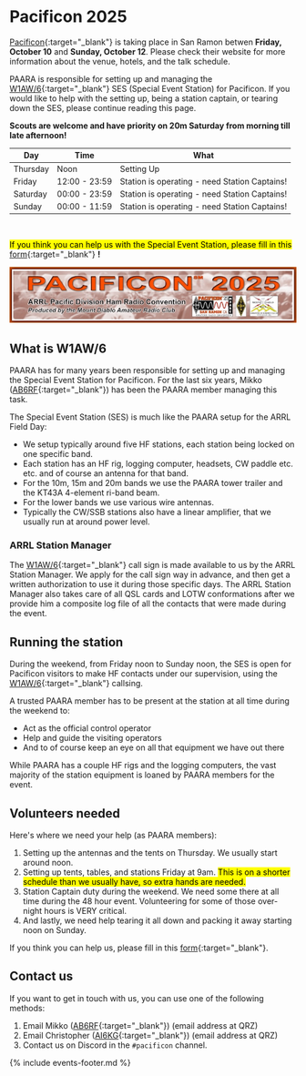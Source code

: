 # Pacificon 2025


[Pacificon](https://www.pacificon.org){:target="_blank"} is taking place in San Ramon betwen **Friday, October 10** and **Sunday, October 12**. Please check their website for more information about the venue, hotels, and the talk schedule.

PAARA is responsible for setting up and managing the [W1AW/6](https://www.qrz.com/db/W1AW/6){:target="_blank"} SES (Special Event Station) for Pacificon. If you would like to help with the setting up, being a station captain, or tearing down the SES, please continue reading this page.

**Scouts are welcome and have priority on 20m Saturday from morning till late afternoon!**

Day | Time | What
-- | -- | --
Thursday | Noon | Setting Up
Friday | 12:00 - 23:59 | Station is operating - need Station Captains!
Saturday | 00:00 - 23:59 | Station is operating - need Station Captains!
Sunday | 00:00 - 11:59 | Station is operating - need Station Captains!

<BR>

<mark>If you think you can help us with the Special Event Station, please fill in this</mark> [form](https://forms.gle/to4V6YguzCcgZi9G8){:target="_blank"} **!**

![pacificon2025-logo.jpg](/events/images/pacificon2025-logo.jpg)

## What is W1AW/6

PAARA has for many years been responsible for setting up and managing the Special Event Station for Pacificon.
For the last six years, Mikko ([AB6RF](https://www.qrz.com/db/AB6RF){:target="_blank"}) has been the PAARA member managing this task.

The Special Event Station (SES) is much like the PAARA setup for the ARRL Field Day:
* We setup typically around five HF stations, each station being locked on one specific band.
* Each station has an HF rig, logging computer, headsets, CW paddle etc. etc. and of course an antenna for that band.
* For the 10m, 15m and 20m bands we use the PAARA tower trailer and the KT43A 4-element ri-band beam.
* For the lower bands we use various wire antennas.
* Typically the CW/SSB stations also have a linear amplifier, that we usually run at around power level.

### ARRL Station Manager

The [W1AW/6](https://www.qrz.com/db/W1AW/6){:target="_blank"} call sign is made available to us by the ARRL Station Manager.
We apply for the call sign way in advance, and then get a written authorization to use it during those specific days.
The ARRL Station Manager also takes care of all QSL cards and LOTW conformations after we provide him a composite log file of all the contacts that were made during the event.

## Running the station

During the weekend, from Friday noon to Sunday noon, the SES is open for Pacificon visitors to make HF contacts under our supervision, using the [W1AW/6](https://www.qrz.com/db/W1AW/6){:target="_blank"} callsing.

A trusted PAARA member has to be present at the station at all time during the weekend to:
* Act as the official control operator
* Help and guide the visiting operators
* And to of course keep an eye on all that equipment we have out there

While PAARA has a couple HF rigs and the logging computers, the vast majority of the station equipment is loaned by PAARA members for the event.

## Volunteers needed

Here's where we need your help (as PAARA members):
1. Setting up the antennas and the tents on Thursday. We usually start around noon.
2. Setting up tents, tables, and stations Friday at 9am. <mark>This is on a shorter schedule than we usually have, so extra hands are needed.</mark>
3. Station Captain duty during the weekend. We need some there at all time during the 48 hour event. Volunteering for some of those over-night hours is VERY critical.
4. And lastly, we need help tearing it all down and packing it away starting noon on Sunday.

If you think you can help us, please fill in this [form](https://forms.gle/to4V6YguzCcgZi9G8){:target="_blank"}.

## Contact us

If you want to get in touch with us, you can use one of the following methods:
1. Email Mikko ([AB6RF](https://www.qrz.com/db/AB6RF){:target="_blank"}) (email address at QRZ)
2. Email Christopher ([AI6KG](https://www.qrz.com/db/AI6KG){:target="_blank"}) (email address at QRZ)
3. Contact us on Discord in the `#pacificon` channel.

{% include events-footer.md %}


